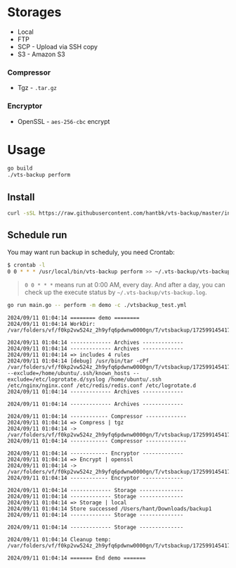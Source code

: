 # Storages

- Local
- FTP
- SCP - Upload via SSH copy 
- S3 - Amazon S3

### Compressor

- Tgz - `.tar.gz`

### Encryptor

- OpenSSL - `aes-256-cbc` encrypt

# Usage
```bash
go build
./vts-backup perform
```

## Install
```bash
curl -sSL https://raw.githubusercontent.com/hantbk/vts-backup/master/install.sh | bash
```

## Schedule run

You may want run backup in scheduly, you need Crontab:

 ```bash
 $ crontab -l
 0 0 * * * /usr/local/bin/vts-backup perform >> ~/.vts-backup/vts-backup.log
 ```

> `0 0 * * *` means run at 0:00 AM, every day.
And after a day, you can check up the execute status by `~/.vts-backup/vts-backup.log`.
>

```bash
go run main.go -- perform -m demo -c ./vtsbackup_test.yml
```

```
2024/09/11 01:04:14 ======== demo ========
2024/09/11 01:04:14 WorkDir: /var/folders/vf/f0kp2vw524z_2h9yfq6pdwnw0000gn/T/vtsbackup/1725991454175656000/demo

2024/09/11 01:04:14 ------------- Archives -------------
2024/09/11 01:04:14 ------------- Archives -------------
2024/09/11 01:04:14 => includes 4 rules
2024/09/11 01:04:14 [debug] /usr/bin/tar -cPf /var/folders/vf/f0kp2vw524z_2h9yfq6pdwnw0000gn/T/vtsbackup/1725991454175656000/demo/archive.tar --exclude=/home/ubuntu/.ssh/known_hosts --exclude=/etc/logrotate.d/syslog /home/ubuntu/.ssh /etc/nginx/nginx.conf /etc/redis/redis.conf /etc/logrotate.d
2024/09/11 01:04:14 ------------- Archives -------------

2024/09/11 01:04:14 ------------- Archives -------------

2024/09/11 01:04:14 ------------ Compressor -------------
2024/09/11 01:04:14 => Compress | tgz
2024/09/11 01:04:14 -> /var/folders/vf/f0kp2vw524z_2h9yfq6pdwnw0000gn/T/vtsbackup/1725991454175656000/2024.09.11.01.04.14.tar.gz
2024/09/11 01:04:14 ------------ Compressor -------------

2024/09/11 01:04:14 ------------ Encryptor -------------
2024/09/11 01:04:14 => Encrypt | openssl
2024/09/11 01:04:14 -> /var/folders/vf/f0kp2vw524z_2h9yfq6pdwnw0000gn/T/vtsbackup/1725991454175656000/2024.09.11.01.04.14.tar.gz.enc
2024/09/11 01:04:14 ------------ Encryptor -------------

2024/09/11 01:04:14 ------------- Storage --------------
2024/09/11 01:04:14 ------------- Storage --------------
2024/09/11 01:04:14 => Storage | local
2024/09/11 01:04:14 Store successed /Users/hant/Downloads/backup1
2024/09/11 01:04:14 ------------- Storage --------------

2024/09/11 01:04:14 ------------- Storage --------------

2024/09/11 01:04:14 Cleanup temp: /var/folders/vf/f0kp2vw524z_2h9yfq6pdwnw0000gn/T/vtsbackup/1725991454175656000/

2024/09/11 01:04:14 ======= End demo =======
```